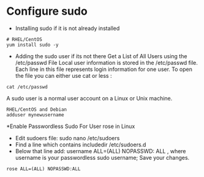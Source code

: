 # Configure sudo

* Installing sudo if it is not already installed
```
# RHEL/CentOS
yum install sudo -y
```

* Adding the sudo user if its not there
Get a List of All Users using the /etc/passwd File 
Local user information is stored in the /etc/passwd file. 
Each line in this file represents login information for one user. 
To open the file you can either use cat or less :
```
cat /etc/passwd
```
A sudo user is a normal user account on a Linux or Unix machine.

```
RHEL/CentOS and Debian
adduser mynewusername
```

*Enable Passwordless Sudo For User rose in Linux

  * Edit sudoers file: sudo nano /etc/sudoers
  * Find a line which contains includedir /etc/sudoers.d
  * Below that line add: username ALL=(ALL) NOPASSWD: ALL , where username is your passwordless sudo username; Save your changes.
  ```
  rose ALL=(ALL) NOPASSWD:ALL
  ```
